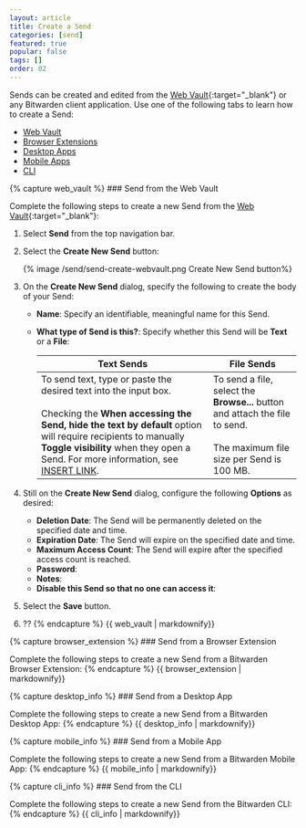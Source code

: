 ```yaml
---
layout: article
title: Create a Send
categories: [send]
featured: true
popular: false
tags: []
order: 02
---
```


Sends can be created and edited from the [Web Vault](https://vault.bitwarden.com){:target="\_blank"} or any Bitwarden client application. Use one of the following tabs to learn how to create a Send:

<ul class="nav nav-tabs" id="myTab" role="tablist">
  <li class="nav-item" role="presentation">
    <a class="nav-link active" id="wvtab" href="#webvault" role="tab" aria-controls="webvault" aria-selected="true">Web Vault</a>
  </li>
  <li class="nav-item" role="presentation">
    <a class="nav-link" id="betab" href="#browserextension" role="tab" aria-controls="browserextension" aria-selected="false">Browser Extensions</a>
  </li>
  <li class="nav-item" role="presentation">
    <a class="nav-link" id="desktab" href="#desktop" role="tab" aria-controls="desktop" aria-selected="false">Desktop Apps</a>
  </li>
  <li class="nav-item" role="presentation">
    <a class="nav-link" id="mobtab" href="#mobile" role="tab" aria-controls="mobile" aria-selected="false">Mobile Apps</a>
  </li>
  <li class="nav-item" role="presentation">
    <a class="nav-link" id="clitab" href="#cli" role="tab" aria-controls="cli" aria-selected="false">CLI</a>
  </li>
</ul>
<div class="tab-content" id="clientsContent">
  <div class="tab-pane show active" id="webvault" role="tabpanel" aria-labelledby="wvtab">
{% capture web_vault %}
### Send from the Web Vault

Complete the following steps to create a new Send from the [Web Vault](https://vault.bitwarden.com){:target="\_blank"}:

1. Select **Send** from the top navigation bar.
2. Select the **Create New Send** button:

   {% image /send/send-create-webvault.png Create New Send button%}
3. On the **Create New Send** dialog, specify the following to create the body of your Send:

   - **Name**: Specify an identifiable, meaningful name for this Send.
   - **What type of Send is this?**: Specify whether this Send will be **Text** or a **File**:

     |Text Sends|File Sends|
     |----------|----------|
     |To send text, type or paste the desired text into the input box.<br><br>Checking the **When accessing the Send, hide the text by default** option will require recipients to manually  **Toggle visibility** when they open a Send. For more information, see [INSERT LINK](#).|To send a file, select the **Browse...** button and attach the file to send.<br><br>The maximum file size per Send is 100 MB.|
4. Still on the **Create New Send** dialog, configure the following **Options** as desired:
   - **Deletion Date**: The Send will be permanently deleted on the specified date and time.
   - **Expiration Date**: The Send will expire on the specified date and time.
   - **Maximum Access Count**: The Send will expire after the specified access count is reached.
   - **Password**:
   - **Notes**:
   - **Disable this Send so that no one can access it**:
5. Select the **Save** button.
6. ??
{% endcapture %}
{{ web_vault | markdownify}}
  </div>
  <div class="tab-pane" id="browserextension" role="tabpanel" aria-labelledby="betab">
{% capture browser_extension %}
### Send from a Browser Extension

Complete the following steps to create a new Send from a Bitwarden Browser Extension:
{% endcapture %}
{{ browser_extension | markdownify}}
  </div>
  <div class="tab-pane" id="desktop" role="tabpanel" aria-labelledby="desktab">
{% capture desktop_info %}
### Send from a Desktop App

Complete the following steps to create a new Send from a Bitwarden Desktop App:
{% endcapture %}
{{ desktop_info | markdownify}}
  </div>
  <div class="tab-pane" id="mobile" role="tabpanel" aria-labelledby="mobtab">
{% capture mobile_info %}
### Send from a Mobile App

Complete the following steps to create a new Send from a Bitwarden Mobile App:
{% endcapture %}
{{ mobile_info | markdownify}}
  </div>
  <div class="tab-pane" id="cli" role="tabpanel" aria-labelledby="cliab">
{% capture cli_info %}
### Send from the CLI

Complete the following steps to create a new Send from the Bitwarden CLI:
{% endcapture %}
{{ cli_info | markdownify}}
  </div>
</div>
